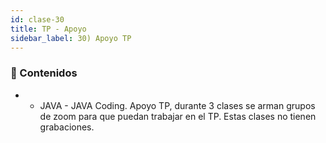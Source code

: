 ```yaml
---
id: clase-30
title: TP - Apoyo
sidebar_label: 30) Apoyo TP
---
```




### 📝 Contenidos

- - JAVA - JAVA Coding. Apoyo TP, durante 3 clases se arman grupos de zoom para que puedan trabajar en el TP. Estas clases no tienen grabaciones.
